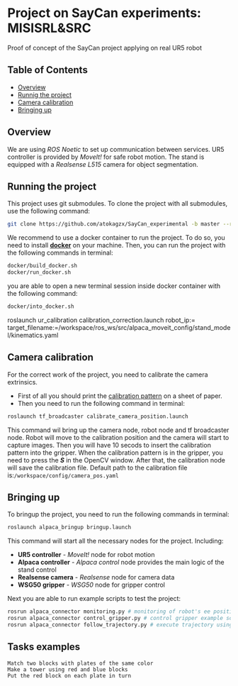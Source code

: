 # Project on SayCan experiments: MISISRL&SRC
Proof of concept of the SayCan project applying on real UR5 robot

## Table of Contents
- [Overview](#overview)
- [Runnig the project](#running-the-project)
- [Camera calibration](#camera-calibration)
- [Bringing up](#bringing-up)

## Overview
We are using *ROS Noetic* to set up communication between services. UR5 controller is provided by *MoveIt!* for safe robot motion. The stand is equipped with a *Realsense L515* camera for object segmentation.
## Running the project
This project uses git submodules. To clone the project with all submodules, use the following command:
```bash
git clone https://github.com/atokagzx/SayCan_experimental -b master --recurse-submodules
```
We recommend to use a docker container to run the project. To do so, you need to install [**docker**](https://docs.docker.com/engine/install/ubuntu/) on your machine.
 Then, you can run the project with the following commands in terminal:
```bash
docker/build_docker.sh
docker/run_docker.sh
```
you are able to open a new terminal session inside docker container with the following command:
```bash
docker/into_docker.sh
```
roslaunch ur_calibration calibration_correction.launch robot_ip:=<robot ip> target_filename:=/workspace/ros_ws/src/alpaca_moveit_config/stand_model/kinematics.yaml

## Camera calibration
For the correct work of the project, you need to calibrate the camera extrinsics.  
- First of all you should print the [calibration pattern](/docs/arucoboard.pdf) on a sheet of paper.  
- Then you need to run the following command in terminal:
```bash
roslaunch tf_broadcaster calibrate_camera_position.launch
```
This command wil bring up the camera node, robot node and tf broadcaster node. Robot will move to the calibration position and the camera will start to capture images. Then you will have 10 secods to insert the calibration pattern into the gripper. When the calibration pattern is in the gripper, you need to press the ***S*** in the OpenCV window. After that, the calibration node will save the calibration file.
Default path to the calibration file is:`/workspace/config/camera_pos.yaml`

## Bringing up
To bringup the project, you need to run the following commands in terminal:
```bash
roslaunch alpaca_bringup bringup.launch
```
This command will start all the necessary nodes for the project. Including:
- **UR5 controller** - *MoveIt!* node for robot motion
- **Alpaca controller** - *Alpaca control* node provides the main logic of the stand control
- **Realsense camera** - *Realsense* node for camera data
- **WSG50 gripper** - *WSG50* node for gripper control

Next you are able to run example scripts to test the project:
```bash
rosrun alpaca_connector monitoring.py # monitoring of robot's ee position to camera frame
rosrun alpaca_connector control_gripper.py # control gripper example script
rosrun alpaca_connector follow_trajectory.py # execute trajectory using robot's ee position to camera frame
```

## Tasks examples
`Match two blocks with plates of the same color`  
`Make a tower using red and blue blocks`  
`Put the red block on each plate in turn`
